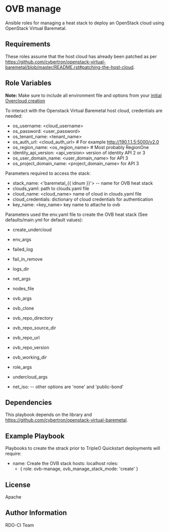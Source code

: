 OVB manage
=========

Ansible roles for managing a heat stack to deploy an OpenStack cloud using OpenStack Virtual Baremetal.

Requirements
------------

These roles assume that the host cloud has already been patched as per
https://github.com/cybertron/openstack-virtual-baremetal/blob/master/README.rst#patching-the-host-cloud.

Role Variables
--------------

**Note:** Make sure to include all environment file and options from your [initial Overcloud creation](http://docs.openstack.org/developer/tripleo-docs/basic_deployment/basic_deployment_cli.html#deploy-the-overcloud)

To interact with the Openstack Virtual Baremetal host cloud, credentials are needed:
- os_username: <cloud_username>
- os_password: <user_password>
- os_tenant_name: <tenant_name>
- os_auth_url: <cloud_auth_url> # For example http://190.1.1.5:5000/v2.0
- os_region_name: <os_region_name> # Most probably RegionOne
- identity_api_version: <api_version> version of identity API 2 or 3
- os_user_domain_name: <user_domain_name> for API 3
- os_project_domain_name: <project_domain_name> for API 3

Parameters required to access the stack:
- stack_name: <'baremetal_{{ idnum }}'> -- name for OVB heat stack
- clouds_yaml: <path> path to clouds.yaml file
- cloud_name: <cloud_name> name of cloud in clouds.yaml file
- cloud_credentials: dictionary of cloud credentials for authentication
- key_name: <key_name> key name to attache to ovb


Parameters used the env.yaml file to create the OVB heat stack (See defaults/main.yml for default values):
- create_undercloud
- env_args
- failed_log
- fail_in_remove
- logs_dir
- net_args
- nodes_file
- ovb_args
- ovb_clone
- ovb_repo_directory
- ovb_repo_source_dir
- ovb_repo_url
- ovb_repo_version
- ovb_working_dir
- role_args
- undercloud_args

- net_iso: <multi-nic> -- other options are 'none' and 'public-bond'

Dependencies
------------

This playbook depends on the  library and https://github.com/cybertron/openstack-virtual-baremetal.

Example Playbook
----------------

Playbooks to create the strack prior to TripleO Quickstart deployments will require:

- name: Create the OVB stack
  hosts: localhost
  roles:
    - { role: ovb-manage, ovb_manage_stack_mode: 'create' }

License
-------

Apache

Author Information
------------------

RDO-CI Team

